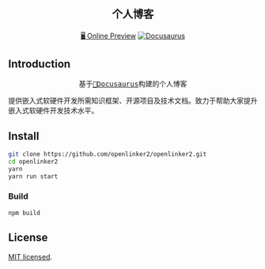 <h2 align="center">
  <p align="center">个人博客</p>
</h2>

<p align="center">
<a href="http://openlinker.cn">🖥 Online Preview</a>
<a href="http://openlinker.cn"><img src="https://openlinker.oss-cn-hangzhou.aliyuncs.com/img/2022-08-09_163301.png" alt="Docusaurus"></a>
</p>

## Introduction

<pre align="center">
基于<a href="https://docusaurus.io/">🦖Docusaurus</a>构建的个人博客
</pre>

提供嵌入式软硬件开发所需知识框架、开源项目及技术文档。致力于帮助大家提升嵌入式软硬件开发技术水平。

## Install

```sh
git clone https://github.com/openlinker2/openlinker2.git
cd openlinker2
yarn
yarn run start
```

### Build

```sh
npm build
```

## License

[MIT licensed](https://github.com/openlinker2/blog/blob/main/LICENSE).
